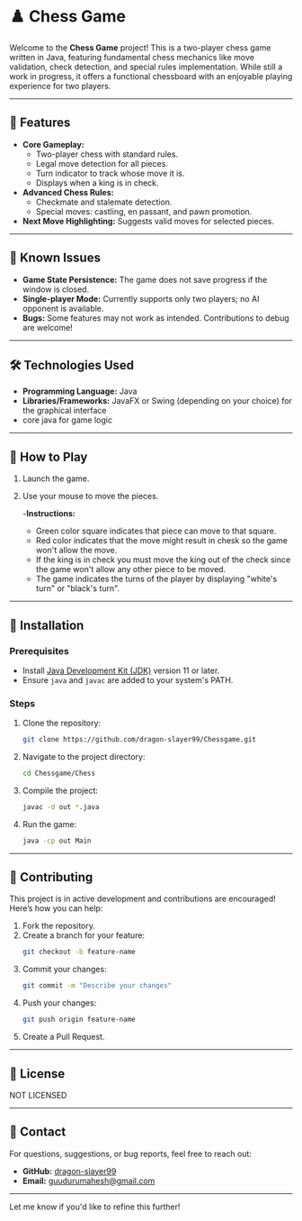 
# ♟️ Chess Game

Welcome to the **Chess Game** project! This is a two-player chess game written in Java, featuring fundamental chess mechanics like move validation, check detection, and special rules implementation. While still a work in progress, it offers a functional chessboard with an enjoyable playing experience for two players.

---

## 🎯 Features

- **Core Gameplay:**
  - Two-player chess with standard rules.
  - Legal move detection for all pieces.
  - Turn indicator to track whose move it is.
  - Displays when a king is in check.
- **Advanced Chess Rules:**
  - Checkmate and stalemate detection.
  - Special moves: castling, en passant, and pawn promotion.
- **Next Move Highlighting:** Suggests valid moves for selected pieces.

---

## 🚧 Known Issues

- **Game State Persistence:** The game does not save progress if the window is closed.
- **Single-player Mode:** Currently supports only two players; no AI opponent is available.
- **Bugs:** Some features may not work as intended. Contributions to debug are welcome!

---

## 🛠️ Technologies Used

- **Programming Language:** Java
- **Libraries/Frameworks:** JavaFX or Swing (depending on your choice) for the graphical interface
- core java for game logic


---

## 📖 How to Play

 1. Launch the game.
 
 2. Use your mouse to move the pieces.
     
    -**Instructions:**   
      - Green color square indicates that piece can move to that square.
      - Red color indicates that the move might result in chesk so the game won't allow the move.
      - If the king is in check you must move the king out of the check since the game won't allow any other piece to be moved.
      - The game indicates the turns of the player by displaying "white's turn" or "black's turn".



---
## 🚀 Installation

### Prerequisites
- Install [Java Development Kit (JDK)](https://www.oracle.com/java/technologies/javase-downloads.html) version 11 or later.
- Ensure `java` and `javac` are added to your system's PATH.

### Steps
1. Clone the repository:
   ```bash
   git clone https://github.com/dragon-slayer99/Chessgame.git
   ```
2. Navigate to the project directory:
   ```bash
   cd Chessgame/Chess
   ```
3. Compile the project:
   ```bash
   javac -d out *.java
   ```
4. Run the game:
   ```bash
   java -cp out Main
   ```

---

## 🤝 Contributing

This project is in active development and contributions are encouraged! Here’s how you can help:

1. Fork the repository.
2. Create a branch for your feature:
   ```bash
   git checkout -b feature-name
   ```
3. Commit your changes:
   ```bash
   git commit -m "Describe your changes"
   ```
4. Push your changes:
   ```bash
   git push origin feature-name
   ```
5. Create a Pull Request.

---

## 📝 License

NOT LICENSED

---

## 💬 Contact

For questions, suggestions, or bug reports, feel free to reach out:

- **GitHub:** [dragon-slayer99](https://github.com/dragon-slayer99)
- **Email:** guudurumahesh@gmail.com
---

Let me know if you'd like to refine this further!